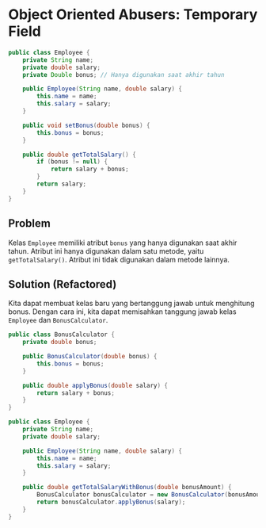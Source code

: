 # Object Oriented Abusers: Temporary Field
```java
public class Employee {
    private String name;
    private double salary;
    private Double bonus; // Hanya digunakan saat akhir tahun

    public Employee(String name, double salary) {
        this.name = name;
        this.salary = salary;
    }

    public void setBonus(double bonus) {
        this.bonus = bonus;
    }

    public double getTotalSalary() {
        if (bonus != null) {
            return salary + bonus;
        }
        return salary;
    }
}

```

## Problem
Kelas `Employee` memiliki atribut `bonus` yang hanya digunakan saat akhir tahun. Atribut ini hanya digunakan dalam satu metode, yaitu `getTotalSalary()`. Atribut ini tidak digunakan dalam metode lainnya.

## Solution (Refactored)
Kita dapat membuat kelas baru yang bertanggung jawab untuk menghitung bonus. Dengan cara ini, kita dapat memisahkan tanggung jawab kelas `Employee` dan `BonusCalculator`.

```java
public class BonusCalculator {
    private double bonus;

    public BonusCalculator(double bonus) {
        this.bonus = bonus;
    }

    public double applyBonus(double salary) {
        return salary + bonus;
    }
}

public class Employee {
    private String name;
    private double salary;

    public Employee(String name, double salary) {
        this.name = name;
        this.salary = salary;
    }

    public double getTotalSalaryWithBonus(double bonusAmount) {
        BonusCalculator bonusCalculator = new BonusCalculator(bonusAmount);
        return bonusCalculator.applyBonus(salary);
    }
}
```
